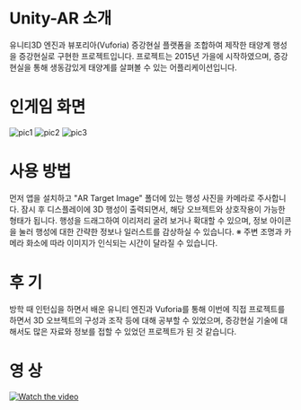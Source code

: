 # Unity-AR 소개
유니티3D 엔진과 뷰포리아(Vuforia) 증강현실 플랫폼을 조합하여 제작한 태양계 행성을 증강현실로 구현한 프로젝트입니다.
프로젝트는 2015년 가을에 시작하였으며, 증강현실을 통해 생동감있게 태양계를 살펴볼 수 있는 어플리케이션입니다. 


# 인게임 화면
![pic1](https://user-images.githubusercontent.com/55690757/84865835-d8bb2780-b0b3-11ea-94af-7c99dfaf5492.png)
![pic2](https://user-images.githubusercontent.com/55690757/84865839-d953be00-b0b3-11ea-9187-ea3a23e5ec50.png)
![pic3](https://user-images.githubusercontent.com/55690757/84865845-da84eb00-b0b3-11ea-9f51-0175aff76689.png)


# 사용 방법
먼저 앱을 설치하고 "AR Target Image" 폴더에 있는 행성 사진을 카메라로 주사합니다.
잠시 후 디스플레이에 3D 행성이 출력되면서, 해당 오브젝트와 상호작용이 가능한 형태가 됩니다. 
행성을 드래그하여 이리저리 굴려 보거나 확대할 수 있으며, 정보 아이콘을 눌러 행성에 대한 간략한 정보나 일러스트를 감상하실 수 있습니다.
※ 주변 조명과 카메라 화소에 따라 이미지가 인식되는 시간이 달라질 수 있습니다. 


# 후 기
방학 때 인턴십을 하면서 배운 유니티 엔진과 Vuforia를 통해 이번에 직접 프로젝트를 하면서 3D 오브젝트의 구성과 조작 등에 대해 공부할 수 있었으며,
증강현실 기술에 대해서도 많은 자료와 정보를 접할 수 있었던 프로젝트가 된 것 같습니다. 

# 영 상
[![Watch the video](https://user-images.githubusercontent.com/55690757/85987053-1a3ec180-ba28-11ea-88b9-fc342bc12120.JPG)](https://youtu.be/oZ-LzGQRnl0)
